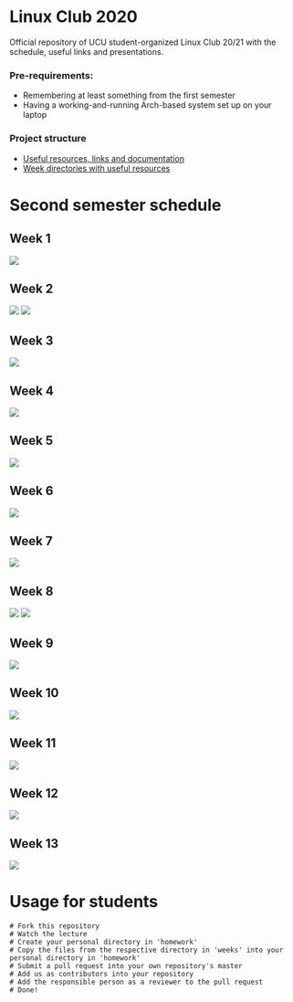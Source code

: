 # Linux Club 2020
Official repository of UCU student-organized Linux Club 20/21 with the schedule, useful links and presentations.

### Pre-requirements:
- Remembering at least something from the first semester 
- Having a working-and-running Arch-based system set up on your laptop

### Project structure

* [Useful resources, links and documentation](./docs/)
* [Week directories with useful resources](./weeks/)

# Second semester schedule

## Week 1
[![](images/week1.png)]()

## Week 2
[![](images/week2-1.png)]()
[![](images/week2-2.png)]()

## Week 3
[![](images/week3.png)]()

## Week 4
[![](images/week4.png)]()

## Week 5
[![](images/week5.png)]()

## Week 6
[![](images/week6.png)]()

## Week 7
[![](images/week7.png)]()

## Week 8
[![](images/week8-1.png)]()
[![](images/week8-2.png)]()

## Week 9
[![](images/week9.png)]()

## Week 10
[![](images/week10.png)]()

## Week 11
[![](images/week11.png)]()

## Week 12
[![](images/week12.png)]()

## Week 13
[![](images/week13.png)]()

# Usage for students
```
# Fork this repository
# Watch the lecture
# Create your personal directory in 'homework'
# Copy the files from the respective directory in 'weeks' into your personal directory in 'homework'
# Submit a pull request into your own repository's master
# Add us as contributors into your repository
# Add the responsible person as a reviewer to the pull request
# Done!
```
